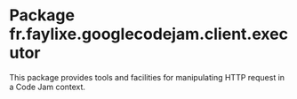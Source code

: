# Package fr.faylixe.googlecodejam.client.executor

<p>This package provides tools and facilities for manipulating
 HTTP request in a Code Jam context.</p>